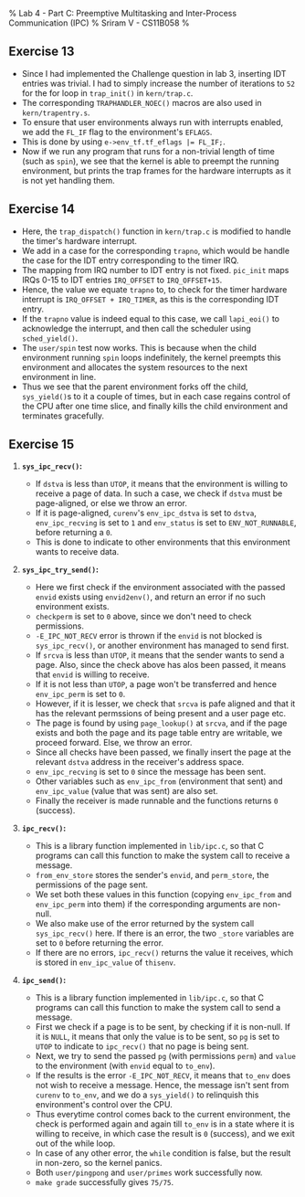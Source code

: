 % Lab 4 - Part C: Preemptive Multitasking and Inter-Process Communication (IPC) 
% Sriram V - CS11B058
%

## Exercise 13
* Since I had implemented the Challenge question in lab 3, inserting IDT entries was trivial. I had to simply increase the number of iterations to `52` for the for loop in `trap_init()` in `kern/trap.c`.
* The corresponding `TRAPHANDLER_NOEC()` macros are also used in `kern/trapentry.s`.
* To ensure that user environments always run with interrupts enabled, we add the `FL_IF` flag to the environment's `EFLAGS`.
* This is done by using `e->env_tf.tf_eflags |= FL_IF;`.
* Now if we run any program that runs for a non-trivial length of time (such as `spin`), we see that the kernel is able to preempt the running environment, but prints the trap frames for the hardware interrupts as it is not yet handling them.


## Exercise 14
* Here, the `trap_dispatch()` function in `kern/trap.c` is modified to handle the timer's hardware interrupt.
* We add in a case for the corresponding `trapno`, which would be handle the case for the IDT entry corresponding to the timer IRQ.
* The mapping from IRQ number to IDT entry is not fixed. `pic_init` maps IRQs 0-15 to IDT entries `IRQ_OFFSET` to `IRQ_OFFSET+15`.
* Hence, the value we equate `trapno` to, to check for the timer hardware interrupt is `IRQ_OFFSET + IRQ_TIMER`, as this is the corresponding IDT entry.
* If the `trapno` value is indeed equal to this case, we call `lapi_eoi()` to acknowledge the interrupt, and then call the scheduler using `sched_yield()`.
* The `user/spin` test now works. This is because when the child environment running `spin` loops indefinitely, the kernel preempts this environment and allocates the system resources to the next environment in line.
* Thus we see that the parent environment forks off the child, `sys_yield()`s to it a couple of times, but in each case regains control of the CPU after one time slice, and finally kills the child environment and terminates gracefully.


## Exercise 15
1. **`sys_ipc_recv()`:**
    * If `dstva` is less than `UTOP`, it means that the environment is willing to receive a page of data. In such a case, we check if `dstva` must be page-aligned, or else we throw an error.
    * If it is page-aligned, `curenv`'s `env_ipc_dstva` is set to `dstva`, `env_ipc_recving` is set to `1` and `env_status` is set to `ENV_NOT_RUNNABLE`, before returning a `0`.
    * This is done to indicate to other environments that this environment wants to receive data.

2. **`sys_ipc_try_send()`:**
    * Here we first check if the environment associated with the passed `envid` exists using `envid2env()`, and return an error if no such environment exists.
    * `checkperm` is set to `0` above, since we don't need to check permissions.
    * `-E_IPC_NOT_RECV` error is thrown if the `envid` is not blocked is `sys_ipc_recv()`, or another environment has managed to send first.
    * If `srcva` is less than `UTOP`, it means that the sender wants to send a page. Also, since the check above has alos been passed, it means that `envid` is willing to receive.
    * If it is not less than `UTOP`, a page won't be transferred and hence `env_ipc_perm` is set to `0`.
    * However, if it is lesser, we check that `srcva` is pafe aligned and that it has the relevant permssions of being present and a user page etc.
    * The page is found by using `page_lookup()` at `srcva`, and if the page exists and both the page and its page table entry are writable, we proceed forward. Else, we throw an error.
    * Since all checks have been passed, we finally insert the page at the relevant `dstva` address in the receiver's address space.
    * `env_ipc_recving` is set to `0` since the message has been sent.
    * Other variables such as `env_ipc_from` (environment that sent) and `env_ipc_value` (value that was sent) are also set.
    * Finally the receiver is made runnable and the functions returns `0` (success).

3. **`ipc_recv()`:**
    * This is a library function implemented in `lib/ipc.c`, so that C programs can call this function to make the system call to receive a message.
    * `from_env_store` stores the sender's `envid`, and `perm_store`, the permissions of the page sent.
    * We set both these values in this function (copying `env_ipc_from` and `env_ipc_perm` into them) if the corresponding arguments are non-null.
    * We also make use of the error returned by the system call `sys_ipc_recv()` here. If there is an error, the two `_store` variables are set to `0` before returning the error.
    * If there are no errors, `ipc_recv()` returns the value it receives, which is stored in `env_ipc_value` of `thisenv`.

4. **`ipc_send()`:**
    * This is a library function implemented in `lib/ipc.c`, so that C programs can call this function to make the system call to send a message.
    * First we check if a page is to be sent, by checking if it is non-null. If it is `NULL`, it means that only the value is to be sent, so `pg` is set to `UTOP` to indicate to `ipc_recv()` that no page is being sent.
    * Next, we try to send the passed `pg` (with permissions `perm`) and `value` to the environment (with `envid` equal to `to_env`).
    * If the results is the error `-E_IPC_NOT_RECV`, it means that `to_env` does not wish to receive a message. Hence, the message isn't sent from `curenv` to `to_env`, and we do a `sys_yield()` to relinquish this environment's control over the CPU.
    * Thus everytime control comes back to the current environment, the check is performed again and again till `to_env` is in a state where it is willing to receive, in which case the result is `0` (success), and we exit out of the while loop.
    * In case of any other error, the `while` condition is false, but the result in non-zero, so the kernel panics.
    * Both `user/pingpong` and `user/primes` work successfully now.
    * `make grade` successfully gives `75/75`.
